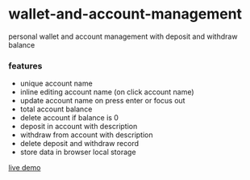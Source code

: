 # wallet-and-account-management

personal wallet and account management with deposit and withdraw balance

### features

- unique account name
- inline editing account name (on click account name)
- update account name on press enter or focus out
- total account balance
- delete account if balance is 0
- deposit in account with description
- withdraw from account with description
- delete deposit and withdraw record
- store data in browser local storage

[live demo](https://muhib-dev.github.io/vanila-javascript-projects/account-management/)
